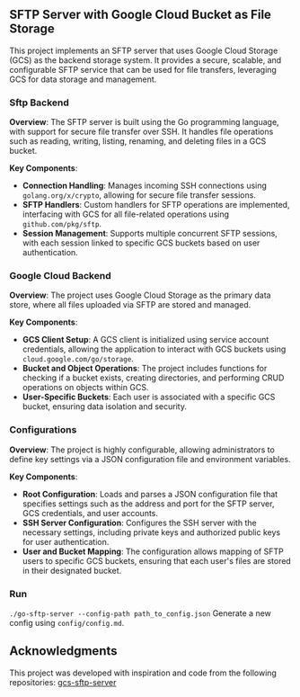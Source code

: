 ## SFTP Server with Google Cloud Bucket as File Storage
This project implements an SFTP server that uses Google Cloud Storage (GCS) as the backend storage system. It provides a secure, scalable, and configurable SFTP service that can be used for file transfers, leveraging GCS for data storage and management.

### Sftp Backend
**Overview**: The SFTP server is built using the Go programming language, with support for secure file transfer over SSH. It handles file operations such as reading, writing, listing, renaming, and deleting files in a GCS bucket.

**Key Components**:
- **Connection Handling**: Manages incoming SSH connections using `golang.org/x/crypto`, allowing for secure file transfer sessions.
- **SFTP Handlers**: Custom handlers for SFTP operations are implemented, interfacing with GCS for all file-related operations using `github.com/pkg/sftp`.
- **Session Management**: Supports multiple concurrent SFTP sessions, with each session linked to specific GCS buckets based on user authentication.

### Google Cloud Backend
**Overview**: The project uses Google Cloud Storage as the primary data store, where all files uploaded via SFTP are stored and managed.

**Key Components**:
- **GCS Client Setup**: A GCS client is initialized using service account credentials, allowing the application to interact with GCS buckets using `cloud.google.com/go/storage`.
- **Bucket and Object Operations**: The project includes functions for checking if a bucket exists, creating directories, and performing CRUD operations on objects within GCS.
- **User-Specific Buckets**: Each user is associated with a specific GCS bucket, ensuring data isolation and security.


### Configurations
**Overview**: The project is highly configurable, allowing administrators to define key settings via a JSON configuration file and environment variables.

**Key Components**:
- **Root Configuration**: Loads and parses a JSON configuration file that specifies settings such as the address and port for the SFTP server, GCS credentials, and user accounts.
- **SSH Server Configuration**: Configures the SSH server with the necessary settings, including private keys and authorized public keys for user authentication.
- **User and Bucket Mapping**: The configuration allows mapping of SFTP users to specific GCS buckets, ensuring that each user's files are stored in their designated bucket.

### Run
```./go-sftp-server --config-path path_to_config.json```
Generate a new config using `config/config.md`.

## Acknowledgments
This project was developed with inspiration and code from the following repositories:
[gcs-sftp-server](https://github.com/affordablemobiles/gcs-sftp-server)
